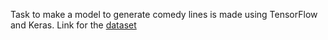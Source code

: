 Task to make a model to generate comedy lines is made using TensorFlow and Keras.
Link for the [dataset](https://drive.google.com/drive/u/0/folders/1CpiPvXi7MQ1u_IPAlnQlNlcvnWXMP4wJ)
